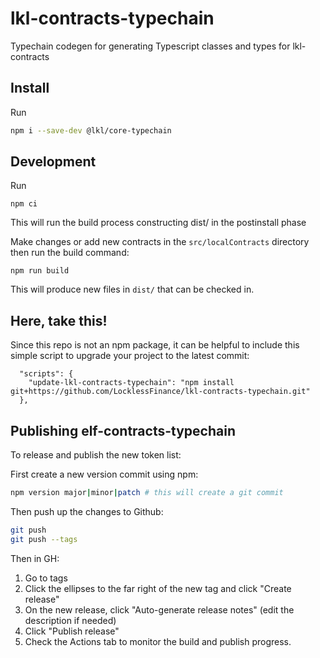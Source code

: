 # lkl-contracts-typechain

Typechain codegen for generating Typescript classes and types for lkl-contracts

## Install
Run

``` bash
npm i --save-dev @lkl/core-typechain
```

## Development
Run 

```
npm ci
```

This will run the build process constructing dist/ in the postinstall phase

Make changes or add new contracts in the `src/localContracts` directory then run the build command:
```
npm run build
```

This will produce new files in `dist/` that can be checked in.

## Here, take this!
Since this repo is not an npm package, it can be helpful to include this simple script to upgrade your project to the latest commit:

```
  "scripts": {
    "update-lkl-contracts-typechain": "npm install git+https://github.com/LocklessFinance/lkl-contracts-typechain.git"
  },
```

## Publishing elf-contracts-typechain
To release and publish the new token list:

First create a new version commit using npm: 
```bash
npm version major|minor|patch # this will create a git commit
```
Then push up the changes to Github:
```bash
git push
git push --tags
```

Then in GH:

1. Go to tags
2. Click the ellipses to the far right of the new tag and click "Create release"
3. On the new release, click "Auto-generate release notes" (edit the description if needed)
4. Click "Publish release"
5. Check the Actions tab to monitor the build and publish progress.
